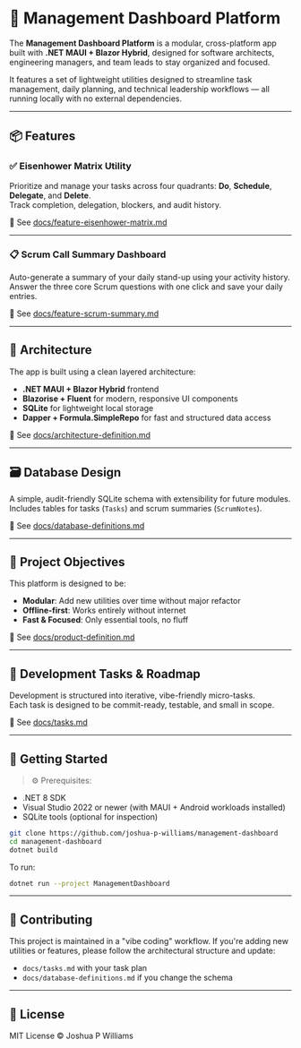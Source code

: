 
# 🧭 Management Dashboard Platform

The **Management Dashboard Platform** is a modular, cross-platform app built with **.NET MAUI + Blazor Hybrid**, designed for software architects, engineering managers, and team leads to stay organized and focused.

It features a set of lightweight utilities designed to streamline task management, daily planning, and technical leadership workflows — all running locally with no external dependencies.

---

## 📦 Features

### ✅ Eisenhower Matrix Utility
Prioritize and manage your tasks across four quadrants: **Do**, **Schedule**, **Delegate**, and **Delete**.  
Track completion, delegation, blockers, and audit history.

📄 See [docs/feature-eisenhower-matrix.md](docs/feature-eisenhower-matrix.md)

---

### 📋 Scrum Call Summary Dashboard
Auto-generate a summary of your daily stand-up using your activity history.  
Answer the three core Scrum questions with one click and save your daily entries.

📄 See [docs/feature-scrum-summary.md](docs/feature-scrum-summary.md)

---

## 🧱 Architecture

The app is built using a clean layered architecture:
- **.NET MAUI + Blazor Hybrid** frontend
- **Blazorise + Fluent** for modern, responsive UI components
- **SQLite** for lightweight local storage
- **Dapper + Formula.SimpleRepo** for fast and structured data access

📄 See [docs/architecture-definition.md](docs/architecture-definition.md)

---

## 🗃️ Database Design

A simple, audit-friendly SQLite schema with extensibility for future modules.  
Includes tables for tasks (`Tasks`) and scrum summaries (`ScrumNotes`).

📄 See [docs/database-definitions.md](docs/database-definitions.md)

---

## 📌 Project Objectives

This platform is designed to be:
- **Modular**: Add new utilities over time without major refactor
- **Offline-first**: Works entirely without internet
- **Fast & Focused**: Only essential tools, no fluff

📄 See [docs/product-definition.md](docs/product-definition.md)

---

## 🧩 Development Tasks & Roadmap

Development is structured into iterative, vibe-friendly micro-tasks.  
Each task is designed to be commit-ready, testable, and small in scope.

📄 See [docs/tasks.md](docs/tasks.md)

---

## 🚀 Getting Started

> ⚙️ Prerequisites:
- .NET 8 SDK
- Visual Studio 2022 or newer (with MAUI + Android workloads installed)
- SQLite tools (optional for inspection)

```bash
git clone https://github.com/joshua-p-williams/management-dashboard
cd management-dashboard
dotnet build
```

To run:
```bash
dotnet run --project ManagementDashboard
```

---

## 💬 Contributing

This project is maintained in a "vibe coding" workflow. If you're adding new utilities or features, please follow the architectural structure and update:
- `docs/tasks.md` with your task plan
- `docs/database-definitions.md` if you change the schema

---

## 📄 License

MIT License © Joshua P Williams
